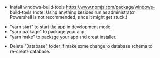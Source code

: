 - Install windows-build-tools https://www.npmjs.com/package/windows-build-tools (note: Using anything besides run as administrator Powershell is not recommended, since it might get stuck.)

* "yarn start" to start the app in development mode.
* "yarn package" to package your app.
* "yarn make" to package your app and creat installer.

- Delete "Database" folder if make some change to database schema to re-create database.

